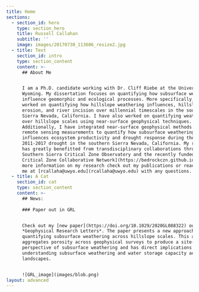 ```yaml
---
title: Home
sections:
  - section_id: hero
    type: section_hero
    title: Russell Callahan
    subtitle: ''
    image: images/20170730_113606_resize2.jpg
  - title: Text
    section_id: intro
    type: section_content
    content: >-
      ## About Me


      I am a Ph.D. candidate working with Dr. Cliff Riebe at the University of
      Wyoming. My dissertation focuses on quantifying how subsurface weathering
      influence geomorphic and ecological processes. More specifically, I have
      worked on quantifying how hillslope weathering influences, hillslope
      erosion, and river incision over millennial timescales in the southern
      Sierra Nevada, California. I have also worked on quantifying weathering
      over hillslope scales using near-surface geophysical techniques.
      Additionally, I have integrated near-surface geophysical methods and
      remote sensing measurements to quantify how subsurface weathering
      influences ecosystem productivity and drought response during the historic
      2011-2017 drought in the southern Sierra Nevada, California. My research
      has greatly benefitted from transdisciplinary collaborations through the
      Southern Sierra Critical Zone Observatory and the recently funded [Bedrock
      Critical Zone Collaborative Network](https://bedrockczn.github.io/). For
      more information on my research check out my publications or reach out to
      me at [rcallaha@uwyo.edu](rcallaha@uwyo.edu) with any questions.
  - title: A Cat
    section_id: cat
    type: section_content
    content: >-
      ## News: 
      
      ### Paper out in GRL


      Check out my [new paper](https://doi.org/10.1029/2020GL088322) out in
      *Geophysical Research Letters*. The paper presents a new approach for
      quantifying subsurface weathering across hillslope scales. This approach
      aggregates porosity across geophysical surveys to produce a site-wide
      perspective of subsurface weathering and has direct implications for
      understanding subsurface weathering and water storage capacity across
      landscapes.


      ![GRL_image](images/blob.png)
layout: advanced
---
```

